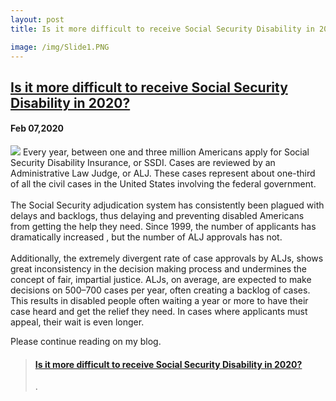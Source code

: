 ```yaml
---
layout: post
title: Is it more difficult to receive Social Security Disability in 2020? 

image: /img/Slide1.PNG
---
```

## [Is it more difficult to receive Social Security Disability in 2020?](https://medium.com/@antoniopeterson/is-it-more-difficult-to-receive-social-security-disability-in-2020-c4460ca49457)
#### Feb 07,2020
![](/img/man-in-wheelchair-looking-out-of-the-window-PP3KAFX.jpg)
Every year, between one and three million Americans apply for Social Security Disability Insurance, or SSDI. Cases are reviewed by an Administrative Law Judge, or ALJ. These cases represent about one-third of all the civil cases in the United States involving the federal government.
<br><br>
The Social Security adjudication system has consistently been plagued with delays and backlogs, thus delaying and preventing disabled Americans from getting the help they need. Since 1999, the number of applicants has dramatically increased , but the number of ALJ approvals has not.
<br><br>
Additionally, the extremely divergent rate of case approvals by ALJs, shows great inconsistency in the decision making process and undermines the concept of fair, impartial justice.
ALJs, on average, are expected to make decisions on 500–700 cases per year, often creating a backlog of cases. This results in disabled people often waiting a year or more to have their case heard and get the relief they need. In cases where applicants must appeal, their wait is even longer.


Please continue reading on my blog.
<blockquote class="embedly-card"><h4><a href="https://medium.com/@antoniopeterson/is-it-more-difficult-to-receive-social-security-disability-in-2020-c4460ca49457">Is it more difficult to receive Social Security Disability in 2020?</a></h4><p> .</p></blockquote>
